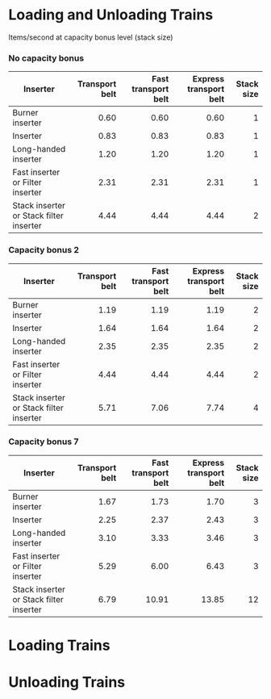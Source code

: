 # Loading and Unloading Trains

Items/second at capacity bonus level (stack size)

### No capacity bonus

| Inserter                                  | Transport belt | Fast transport belt | Express transport belt | Stack size | 
|-------------------------------------------|---------------:|--------------------:|-----------------------:|-----------:|
| Burner inserter                           | 0.60           | 0.60                | 0.60                   | 1          | 
| Inserter                                  | 0.83           | 0.83                | 0.83                   | 1          | 
| Long-handed inserter                      | 1.20           | 1.20                | 1.20                   | 1          | 
| Fast inserter or Filter inserter          | 2.31           | 2.31                | 2.31                   | 1          | 
| Stack inserter or Stack filter inserter   | 4.44           | 4.44                | 4.44                   | 2          | 

### Capacity bonus 2

| Inserter                                  | Transport belt | Fast transport belt | Express transport belt | Stack size | 
|-------------------------------------------|---------------:|--------------------:|-----------------------:|-----------:|
| Burner inserter                           | 1.19           | 1.19                | 1.19                   | 2          | 
| Inserter                                  | 1.64           | 1.64                | 1.64                   | 2          | 
| Long-handed inserter                      | 2.35           | 2.35                | 2.35                   | 2          | 
| Fast inserter or Filter inserter          | 4.44           | 4.44                | 4.44                   | 2          | 
| Stack inserter or Stack filter inserter   | 5.71           | 7.06                | 7.74                   | 4          | 

### Capacity bonus 7

| Inserter                                  | Transport belt | Fast transport belt | Express transport belt | Stack size | 
|-------------------------------------------|---------------:|--------------------:|-----------------------:|-----------:|
| Burner inserter                           | 1.67           | 1.73                | 1.70                   | 3          | 
| Inserter                                  | 2.25           | 2.37                | 2.43                   | 3          | 
| Long-handed inserter                      | 3.10           | 3.33                | 3.46                   | 3          | 
| Fast inserter or Filter inserter          | 5.29           | 6.00                | 6.43                   | 3          | 
| Stack inserter or Stack filter inserter   | 6.79           | 10.91               | 13.85                  | 12         | 



# Loading Trains



# Unloading Trains